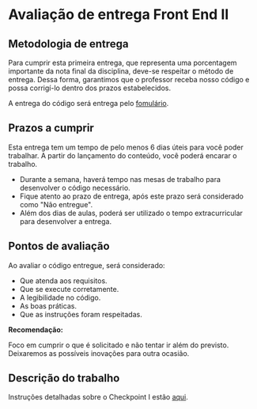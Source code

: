 # Avaliação de entrega Front End II

## Metodologia de entrega

Para cumprir esta primeira entrega, que representa uma porcentagem importante da nota final da disciplina, deve-se respeitar o método de entrega. Dessa forma, garantimos que o professor receba nosso código e possa corrigí-lo dentro dos prazos estabelecidos.

A entrega do código será entrega pelo [fomulário](https://docs.google.com/forms/d/e/1FAIpQLSeFM99ywovyoFwHCVUmavZASgeBDNLfRBCUz3UBIr5xGweRSw/viewform).


## Prazos a cumprir

Esta entrega tem um tempo de pelo menos 6 dias úteis para você poder trabalhar.
A partir do lançamento do conteúdo, você poderá encarar o trabalho.

- Durante a semana, haverá tempo nas mesas de trabalho para desenvolver o código necessário.
- Fique atento ao prazo de entrega, após este prazo será considerado como "Não entregue".
- Além dos dias de aulas, poderá ser utilizado o tempo extracurricular para desenvolver a entrega.

## Pontos de avaliação

Ao avaliar o código entregue, será considerado:

- Que atenda aos requisitos.
- Que se execute corretamente.
- A legibilidade no código.
- As boas práticas.
- Que as instruções foram respeitadas.

**Recomendação:**

Foco em cumprir o que é solicitado e não tentar ir além do previsto. Deixaremos as possíveis inovações para outra ocasião.

## Descrição do trabalho

Instruções detalhadas sobre o Checkpoint I estão [aqui](https://docs.google.com/document/d/1xoosin6AZL3p8XJlMEge7_iyAmx6LTsg7vpop-j7UHY/view).
